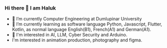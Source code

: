 ### Hi there 👋 I am Haluk

- 🔭 I’m currently Computer Engineering at Dumlupinar University
- 🌱 I’m currently learning as software language Python, Javascript, Flutter, Kotlin, as normal language English(B1), French(A1) and German(A1).
- 👀 I'm interested in AI, LLM, Cyber Security and Arduino.
- I'm interested in animation production, photography and figma.

